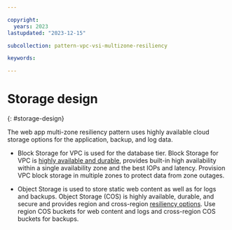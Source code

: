 ```yaml
---

copyright:
  years: 2023
lastupdated: "2023-12-15"

subcollection: pattern-vpc-vsi-multizone-resiliency

keywords:

---
```


# Storage design
{: #storage-design}

The web app multi-zone resiliency pattern uses highly available cloud storage options for the application, backup, and log data.

- Block Storage for VPC is used for the database tier. Block Storage for VPC is [highly available and durable](https://cloud.ibm.com/docs/vpc?topic=vpc-storageavailability), provides built-in high availability within a single availability zone and the best IOPs and latency. Provision VPC block storage in multiple zones to protect data from zone outages.

- Object Storage is used to store static web content as well as for logs and backups. Object Storage (COS) is highly available, durable, and secure and provides region and cross-region [resiliency options](https://cloud.ibm.com/docs/cloud-object-storage/basics?topic=cloud-object-storage-endpoints). Use region COS buckets for web content and logs and cross-region COS buckets for backups.
